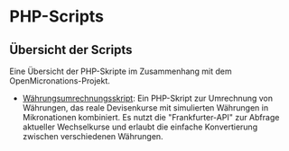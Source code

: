 # PHP-Scripts

## Übersicht der Scripts

Eine Übersicht der PHP-Skripte im Zusammenhang mit dem OpenMicronations-Projekt.

- [Währungsumrechnungsskript](https://github.com/tinsever/OpenMicronations/blob/php-scripts/currency-conversion.php): Ein PHP-Skript zur Umrechnung von Währungen, das reale Devisenkurse mit simulierten Währungen in Mikronationen kombiniert. Es nutzt die "Frankfurter-API" zur Abfrage aktueller Wechselkurse und erlaubt die einfache Konvertierung zwischen verschiedenen Währungen.
